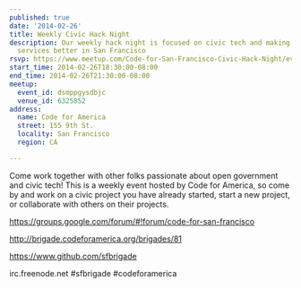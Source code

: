 ```yaml
---
published: true
date: '2014-02-26'
title: Weekly Civic Hack Night
description: Our weekly hack night is focused on civic tech and making government
  services better in San Francisco
rsvp: https://www.meetup.com/Code-for-San-Francisco-Civic-Hack-Night/events/162347872/
start_time: 2014-02-26T18:30:00-08:00
end_time: 2014-02-26T21:30:00-08:00
meetup:
  event_id: dsmppgysdbjc
  venue_id: 6325852
address:
  name: Code for America
  street: 155 9th St.
  locality: San Francisco
  region: CA

---
```

<!-- imported via scripts/generate-events-from-meetup -->
<p>Come work together with other folks passionate about open government and civic tech! This is a weekly event hosted by Code for America, so come by and work on a civic project you have already started, start a new project, or collaborate with others on their projects.</p> <p><a href="https://groups.google.com/forum/#!forum/code-for-san-francisco"><a href="https://groups.google.com/forum/#!forum/code-for-san-francisco" class="linkified">https://groups.google.com/forum/#!forum/code-for-san-francisco</a></a></p> <p><a href="http://brigade.codeforamerica.org/brigades/81"><a href="http://brigade.codeforamerica.org/brigades/81" class="linkified">http://brigade.codeforamerica.org/brigades/81</a></a></p> <p><a href="https://www.github.com/sfbrigade"><a href="https://www.github.com/sfbrigade" class="linkified">https://www.github.com/sfbrigade</a></a></p> <p>irc.freenode.net #sfbrigade #codeforamerica</p> 
